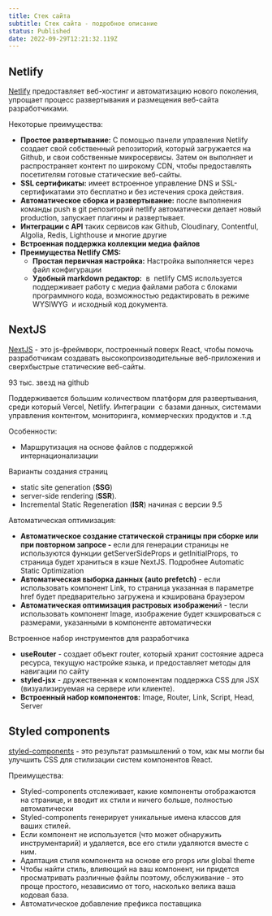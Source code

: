 ```yaml
---
title: Стек сайта
subtitle: Стек сайта - подробное описание
status: Published
date: 2022-09-29T12:21:32.119Z
---
```

## Netlify

[Netlify](https://www.netlify.com/) предоставляет веб-хостинг и автоматизацию нового поколения, упрощает процесс развертывания и размещения веб-сайта разработчиками. 

Некоторые преимущества:

* **Простое развертывание:** С помощью панели управления Netlify создает свой собственный репозиторий, который загружается на Github, и свои собственные микросервисы. Затем он выполняет и распространяет контент по широкому CDN, чтобы предоставлять посетителям готовые статические веб-сайты.
* **SSL сертификаты:** имеет встроенное управление DNS и SSL-сертификатами это бесплатно и без истечения срока действия.
* **Автоматическое сборка и развертывание:** после выполнения команды push в git репозиторий netlify автоматически делает новый production, запускает плагины и развертывает.
* **Интеграции с API** таких сервисов как Github, Cloudinary, Contentful, Algolia, Redis, Lighthouse и многие другие
* **Встроенная поддержка коллекции медиа файлов**
* **Преимущества Netlify CMS:**
  * **Простая первичная настройка:** Настройка выполняется через файл конфигурации
  * **Удобный markdown редактор:**  в  netlify CMS используется поддерживает работу с медиа файлами работа с блоками программного кода, возможностью редактировать в режиме WYSIWYG  и исходный код документа.

## NextJS

[NextJS](https://nextjs.org/) - это js-фреймворк, построенный поверх React, чтобы помочь разработчикам создавать высокопроизводительные веб-приложения и сверхбыстрые статические веб-сайты.

93 тыс. звезд на github

Поддерживается большим количеством платформ для развертывания, среди который Vercel, Netlify. Интеграции  с базами данных, системами управления контентом, мониторинга, коммерческих продуктов и .т.д

Особенности:

* Маршрутизация на основе файлов с поддержкой интернационализации

Варианты создания страниц

* static site generation (**SSG**)
* server-side rendering (**SSR**).
* Incremental Static Regeneration (**ISR**) начиная с версии 9.5

Автоматическая оптимизация:

* **Автоматическое создание статической страницы при сборке или при повторном запросе -** если для генерации страницы не используются функции getServerSideProps и getInitialProps, то страница будет храниться в кэше NextJS. Подробнее Automatic Static Optimization
* **Автоматическая выборка данных (auto prefetch)** - если использовать компонент Link, то страница указанная в параметре href будет предварительно загружена и кэширована браузером
* **Автоматическая оптимизация растровых изображени**й - tесли использовать компонент Image, изображение будет кэшироваться с размерами, указанными в компоненте автоматически

Встроенное набор инструментов для разработчика

* **useRouter** - создает объект router, который хранит состояние адреса ресурса, текущую настройке языка, и предоставляет методы для навигации по сайту
* **styled-jsx** - дружественная к компонентам поддержка CSS для JSX (визуализируемая на сервере или клиенте).
* **Встроенный набор компонентов:** Image, Router, Link, Script, Head, Server

## S﻿tyled components

[styled-components](https://styled-components.com/) - это результат размышлений о том, как мы могли бы улучшить CSS для стилизации систем компонентов React.

Преимущества:

* Styled-components отслеживает, какие компоненты отображаются на странице, и вводит их стили и ничего больше, полностью автоматически
* Styled-components генерирует уникальные имена классов для ваших стилей.
* Если компонент не используется (что может обнаружить инструментарий) и удаляется, все его стили удаляются вместе с ним.
* Адаптация стиля компонента на основе его props или global theme
* Чтобы найти стиль, влияющий на ваш компонент, ни придется просматривать различные файлы поэтому, обслуживание - это проще простого, независимо от того, насколько велика ваша кодовая база. 
* Автоматическое добавление префикса поставщика